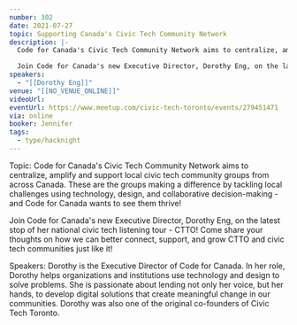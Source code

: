 ```yaml
---
number: 302
date: 2021-07-27
topic: Supporting Canada's Civic Tech Community Network
description: |-
  Code for Canada's Civic Tech Community Network aims to centralize, amplify and support local civic tech community groups from across Canada. These are the groups making a difference by tackling local challenges using technology, design, and collaborative decision-making - and Code for Canada wants to see them thrive!

  Join Code for Canada's new Executive Director, Dorothy Eng, on the latest stop of her national civic tech listening tour - CTTO! Come share your thoughts on how we can better connect, support, and grow CTTO and civic tech communities just like it!
speakers:
  - "[[Dorothy Eng]]"
venue: "[[NO_VENUE_ONLINE]]"
videoUrl: 
eventUrl: https://www.meetup.com/civic-tech-toronto/events/279451471
via: online
booker: Jennifer
tags:
  - type/hacknight
---
```


Topic:
Code for Canada's Civic Tech Community Network aims to centralize, amplify and support local civic tech community groups from across Canada. These are the groups making a difference by tackling local challenges using technology, design, and collaborative decision-making - and Code for Canada wants to see them thrive!

Join Code for Canada's new Executive Director, Dorothy Eng, on the latest stop of her national civic tech listening tour - CTTO! Come share your thoughts on how we can better connect, support, and grow CTTO and civic tech communities just like it!

Speakers:
Dorothy is the Executive Director of Code for Canada. In her role, Dorothy helps organizations and institutions use technology and design to solve problems. She is passionate about lending not only her voice, but her hands, to develop digital solutions that create meaningful change in our communities. Dorothy was also one of the original co-founders of Civic Tech Toronto.
